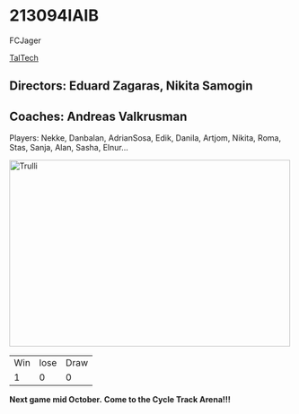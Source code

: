 <html>
<body>
<h1>213094IAIB</h1>
<p>FCJager</p>
<a href="https://taltech.ee/">TalTech</a>
<h2>Directors: Eduard Zagaras, Nikita Samogin</h2>
<h2>Coaches: Andreas Valkrusman </h2>
<p>Players: Nekke, Danbalan, AdrianSosa, Edik, Danila, Artjom, Nikita, Roma, Stas, Sanja, Alan, Sasha, Elnur... </p>
<img src="https://qazaquni.kz/wp-content/uploads/2019/10/2019100211213810.jpg" alt="Trulli" width="500" height="333">
<table style="width:100%">
  <tr>
    <td>Win</td>
    <td>lose</td>
    <td>Draw</td>
  </tr>
  <tr>
    <td>1</td>
    <td>0</td>
    <td>0</td>
  </tr>
</table>
<b>Next game mid October.</b>
<b>Come to the Cycle Track Arena!!!</b>




</body>
</html>

